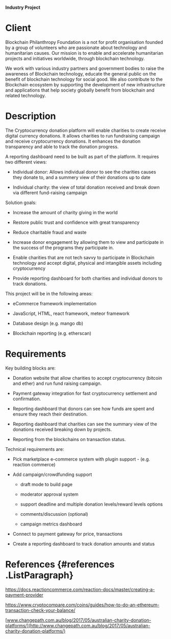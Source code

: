 **Industry Project**

Client
======

Blockchain Philanthropy Foundation is a not for profit organisation
founded by a group of volunteers who are passionate about technology and
humanitarian causes. Our mission is to enable and accelerate
humanitarian projects and initiatives worldwide, through blockchain
technology.

We work with various industry partners and government bodies to raise
the awareness of Blockchain technology, educate the general public on
the benefit of blockchain technology for social good. We also contribute
to the Blockchain ecosystem by supporting the development of new
infrastructure and applications that help society globally benefit from
blockchain and related technology.

Description
===========

The Cryptocurrency donation platform will enable charities to create
receive digital currency donations. It allows charities to run
fundraising campaign and receive cryptocurrency donations. It enhances
the donation transparency and able to track the donation progress.

A reporting dashboard need to be built as part of the platform. It
requires two different views:

-   Individual donor: Allows individual donor to see the charities
    causes they donate to, and a summery view of their donations up to
    date

-   Individual charity: the view of total donation received and break
    down via different fund-raising campaign

Solution goals:

-   Increase the amount of charity giving in the world

-   Restore public trust and confidence with great transparency

-   Reduce charitable fraud and waste

-   Increase donor engagement by allowing them to view and participate
    in the success of the programs they participate in.

-   Enable charities that are not tech savvy to participate in
    Blockchain technology and accept digital, physical and intangible
    assets including cryptocurrency

-   Provide reporting dashboard for both charities and individual donors
    to track donations.

This project will be in the following areas:

-   eCommerce framework implementation

-   JavaScript, HTML, react framework, meteor framework

-   Database design (e.g. mango db)

-   Blockchain reporting (e.g. etherscan)

Requirements
============

Key building blocks are:

-   Donation website that allow charities to accept cryptocurrency
    (bitcoin and ether) and run fund raising campaign.

-   Payment gateway integration for fast cryptocurrency settlement
    and confirmation.

-   Reporting dashboard that donors can see how funds are spent and
    ensure they reach their destination.

-   Reporting dashboard that charities can see the summary view of the
    donations received breaking down by projects.

-   Reporting from the blockchains on transaction status.

Technical requirements are:

-   Pick marketplace e-commerce system with plugin support - (e.g.
    reaction commerce)

-   Add campaign/crowdfunding support

    -   draft mode to build page

    -   moderator approval system

    -   support deadline and multiple donation levels/reward levels
        options

    -   comments/discussion (optional)

    -   campaign metrics dashboard

-   Connect to payment gateway for price, transactions

-   Create a reporting dashboard to track donation amounts and status

<span id="_Toc129754138" class="anchor"><span id="_Toc350338960" class="anchor"></span></span>References {#references .ListParagraph}
========================================================================================================

<https://docs.reactioncommerce.com/reaction-docs/master/creating-a-payment-provider>

<https://www.cryptocompare.com/coins/guides/how-to-do-an-ethereum-transaction-check-your-balance/>

[www.changepath.com.au/blog/2017/05/australian-charity-donation-platforms/](http://www.changepath.com.au/blog/2017/05/australian-charity-donation-platforms/)
